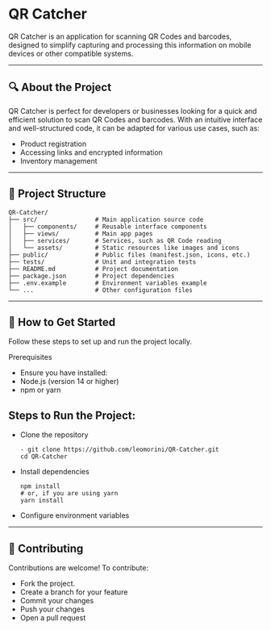 # QR Catcher

QR Catcher is an application for scanning QR Codes and barcodes, designed to simplify capturing and processing this information on mobile devices or other compatible systems.

---

## 🔍 About the Project

QR Catcher is perfect for developers or businesses looking for a quick and efficient solution to scan QR Codes and barcodes. With an intuitive interface and well-structured code, it can be adapted for various use cases, such as:  
- Product registration  
- Accessing links and encrypted information  
- Inventory management  

---

## 📁 Project Structure

```plaintext
QR-Catcher/
├── src/                # Main application source code
│   ├── components/     # Reusable interface components
│   ├── views/          # Main app pages
│   ├── services/       # Services, such as QR Code reading
│   └── assets/         # Static resources like images and icons
├── public/             # Public files (manifest.json, icons, etc.)
├── tests/              # Unit and integration tests
├── README.md           # Project documentation
├── package.json        # Project dependencies
├── .env.example        # Environment variables example
└── ...                 # Other configuration files
```

---

## 🚀 How to Get Started

Follow these steps to set up and run the project locally.

Prerequisites
- Ensure you have installed:
- Node.js (version 14 or higher)
- npm or yarn

## Steps to Run the Project:
- Clone the repository
  ```
  - git clone https://github.com/leomorini/QR-Catcher.git
  cd QR-Catcher
  ```
- Install dependencies
  ```
  npm install
  # or, if you are using yarn
  yarn install
  ```
- Configure environment variables

---

## 🤝 Contributing

Contributions are welcome! To contribute:
- Fork the project.
- Create a branch for your feature
- Commit your changes
- Push your changes
- Open a pull request

